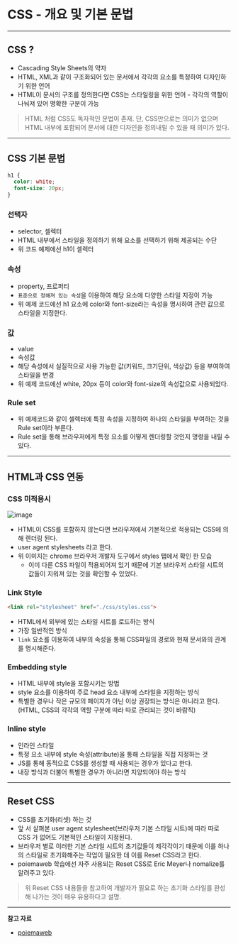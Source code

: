 # CSS - 개요 및 기본 문법

---

## CSS ?

- Cascading Style Sheets의 약자
- HTML, XML과 같이 구조화되어 있는 문서에서 각각의 요소를 특정하여 디자인하기 위한 언어
- HTML이 문서의 구조를 정의한다면 CSS는 스타일링을 위한 언어 - 각각의 역할이 나눠져 있어 명확한 구분이 가능

> HTML 처럼 CSS도 독자적인 문법이 존재. 단, CSS만으로는 의미가 없으며 HTML 내부에 포함되어 문서에 대한 디자인을 정의내릴 수 있을 때 의미가 있다.

---

## CSS 기본 문법

```css
h1 {
  color: white;
  font-size: 20px;
}
```

### 선택자

- selector, 셀렉터
- HTML 내부에서 스타일을 정의하기 위해 요소를 선택하기 위해 제공되는 수단
- 위 코드 예제에선 h1이 셀렉터

### 속성

- property, 프로퍼티
- `표준으로 정해져 있는 속성`을 이용하여 해당 요소에 다양한 스타일 지정이 가능
- 위 예제 코드에선 h1 요소에 color와 font-size라는 속성을 명시하여 관련 값으로 스타일을 지정한다.

### 값

- value
- 속성값
- 해당 속성에서 실질적으로 사용 가능한 값(키워드, 크기단위, 색상값) 등을 부여하여 스타일을 변경
- 위 예제 코드에선 white, 20px 등이 color와 font-size의 속성값으로 사용되었다.

### Rule set

- 위 예제코드와 같이 셀렉터에 특정 속성을 지정하여 하나의 스타일을 부여하는 것을 Rule set이라 부른다.
- Rule set을 통해 브라우저에게 특정 요소를 어떻게 렌더링할 것인지 명령을 내릴 수 있다.

---

## HTML과 CSS 연동

### CSS 미적용시

![image](https://user-images.githubusercontent.com/104971437/169240968-d46a2022-a9f2-40c6-bd1e-da5b330dbded.png)

- HTML이 CSS를 포함하지 않는다면 브라우저에서 기본적으로 적용되는 CSS에 의해 렌더링 된다.
- user agent stylesheets 라고 한다.
- 위 이미지는 chrome 브라우저 개발자 도구에서 styles 탭에서 확인 한 모습
  - 이미 다른 CSS 파일이 적용되어져 있기 때문에 기본 브라우저 스타일 시트의 값들이 지워져 있는 것을 확인할 수 있었다.

### Link Style

```html
<link rel="stylesheet" href="./css/styles.css">
```

- HTML에서 외부에 있는 스타일 시트를 로드하는 방식
- 가장 일반적인 방식
- `link` 요소를 이용하여 내부의 속성을 통해 CSS파일의 경로와 현재 문서와의 관계를 명시해준다.

### Embedding style

- HTML 내부에 style을 포함시키는 방법
- style 요소를 이용하여 주로 head 요소 내부에 스타일을 지정하는 방식
- 특별한 경우나 작은 규모의 페이지가 아닌 이상 권장되는 방식은 아니라고 한다. (HTML, CSS의 각각의 역할 구분에 따라 따로 관리되는 것이 바람직)

### Inline style

- 인라인 스타일
- 특정 요소 내부에 style 속성(attribute)을 통해 스타일을 직접 지정하는 것
- JS를 통해 동적으로 CSS를 생성할 때 사용되는 경우가 있다고 한다.
- 내장 방식과 더불어 특별한 경우가 아니라면 지양되어야 하는 방식

---

## Reset CSS

- CSS를 초기화(리셋) 하는 것
- 앞 서 살펴본 user agent stylesheet(브라우저 기본 스타일 시트)에 따라 따로 CSS 가 없어도 기본적인 스타일이 지정된다.
- 브라우저 별로 이러한 기본 스타일 시트의 초기값들이 제각각이기 때문에 이를 하나의 스타일로 초기화해주는 작업이 필요한 데 이를 Reset CSS라고 한다.
- poiemaweb 학습에선 자주 사용되는 Reset CSS로 Eric Meyer나 nomalize를 알려주고 있다.

> 위 Reset CSS 내용들을 참고하여 개발자가 필요로 하는 초기화 스타일를 완성해 나가는 것이 매우 유용하다고 설명.

---

**참고 자료**

- [poiemaweb](https://poiemaweb.com/css3-syntax)